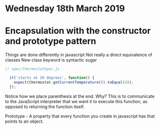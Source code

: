 # Wednesday 18th March 2019

# Encapsulation with the constructor and prototype pattern

Things are done differently in javascript
Not really a direct equivalence of classes
New class keyword is syntactic sugar

```js
// spec/thermostatSpec.js

  it('starts at 20 degrees', function() {
    expect(thermostat.getCurrentTemperature()).toEqual(20);
  });
```

Notice how we place parenthesis at the end. Why? This is to communicate to the JavaScript interpreter that we want it to execute this function, as opposed to returning the function itself.


Prototype - A property that every function you create in javascript has that points to an object.
